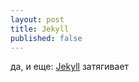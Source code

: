 ```yaml
---
layout: post
title: Jekyll
published: false
---
```


да, и еще: [Jekyll](https://jekyllrb.com/) затягивает





